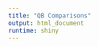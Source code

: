 ```yaml
---
title: "QB Comparisons"
output: html_document
runtime: shiny
---
```


<style>
body {
    position: absolute;
    left: 0px;}

<iframe width="1050" height="1350" scrolling="no" frameborder="no" align="left" src="https://cromwell421.shinyapps.io/qb_comparison/"> </iframe>

</style>


